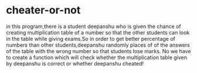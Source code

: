 # cheater-or-not
in this program,there is a student deepanshu who is given the chance of creating multiplication table of a number so that the other students can look in the table while giving exams.So
in order to get better percentage of numbers than other students,deepanshu randomly places of of the answers of the table with the wrong number so that students lose marks.
No we have to create a function which will check whether the multiplication table given by deepanshu is correct or whether deepanshu cheated!
